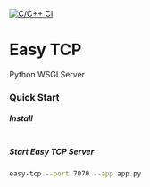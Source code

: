 [![C/C++ CI](https://github.com/joegasewicz/easy-tcp/actions/workflows/c-cpp.yml/badge.svg)](https://github.com/joegasewicz/easy-tcp/actions/workflows/c-cpp.yml)

# Easy TCP
Python WSGI Server

### Quick Start


##### Install
```bash

```

##### Start Easy TCP Server
```bash
easy-tcp --port 7070 --app app.py
```
